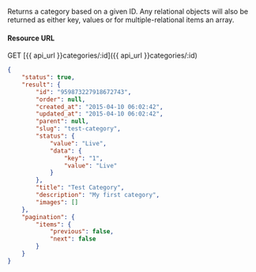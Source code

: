 Returns a category based on a given ID. Any relational objects will also be returned as either key, values or for multiple-relational items an array.

#### Resource URL
GET [{{ api_url }}categories/:id]({{ api_url }}categories/:id)

<!--code-->
``` json
{
    "status": true,
    "result": {
        "id": "959873227918672743",
        "order": null,
        "created_at": "2015-04-10 06:02:42",
        "updated_at": "2015-04-10 06:02:42",
        "parent": null,
        "slug": "test-category",
        "status": {
            "value": "Live",
            "data": {
                "key": "1",
                "value": "Live"
            }
        },
        "title": "Test Category",
        "description": "My first category",
        "images": []
    },
    "pagination": {
        "items": {
            "previous": false,
            "next": false
        }
    }
}
```
<!--/code-->
